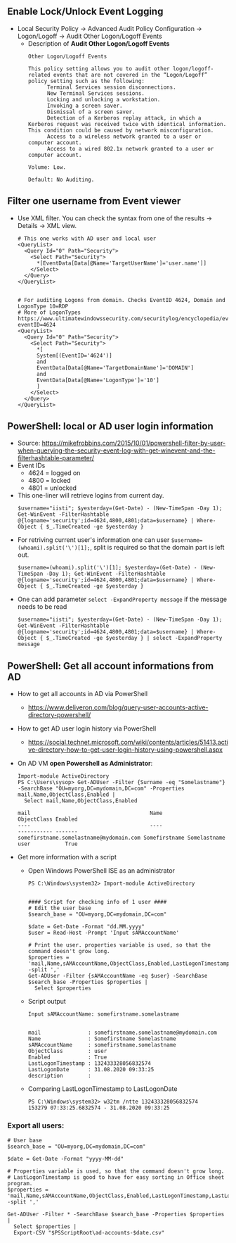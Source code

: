 ## Enable Lock/Unlock Event Logging
* Local Security Policy -> Advanced Audit Policy Configuration -> Logon/Logoff -> Audit Other Logon/Logoff Events
  * Description of **Audit Other Logon/Logoff Events**
      ~~~
      Other Logon/Logoff Events

      This policy setting allows you to audit other logon/logoff-related events that are not covered in the “Logon/Logoff” policy setting such as the following:
            Terminal Services session disconnections.
            New Terminal Services sessions.
            Locking and unlocking a workstation.
            Invoking a screen saver.
            Dismissal of a screen saver.
            Detection of a Kerberos replay attack, in which a Kerberos request was received twice with identical information. This condition could be caused by network misconfiguration.
            Access to a wireless network granted to a user or computer account.
            Access to a wired 802.1x network granted to a user or computer account.

      Volume: Low.

      Default: No Auditing.
      ~~~

## Filter one username from Event viewer
* Use XML filter. You can check the syntax from one of the results -> Details -> XML view.

      # This one works with AD user and local user
      <QueryList>
        <Query Id="0" Path="Security">
          <Select Path="Security">
            *[EventData[Data[@Name='TargetUserName']='user.name']]
          </Select>
        </Query>
      </QueryList>
      
      
      # For auditing Logons from domain. Checks EventID 4624, Domain and LogonType 10=RDP
      # More of LogonTypes https://www.ultimatewindowssecurity.com/securitylog/encyclopedia/event.aspx?eventID=4624
      <QueryList>
        <Query Id="0" Path="Security">
          <Select Path="Security">
            *[
            System[(EventID='4624')]
            and
            EventData[Data[@Name='TargetDomainName']='DOMAIN']
            and
            EventData[Data[@Name='LogonType']='10']
            ]
          </Select>
        </Query>
      </QueryList>

## PowerShell: local or AD user login information
* Source: https://mikefrobbins.com/2015/10/01/powershell-filter-by-user-when-querying-the-security-event-log-with-get-winevent-and-the-filterhashtable-parameter/
* Event IDs
  * 4624 = logged on
  * 4800 = locked
  * 4801 = unlocked 
* This one-liner will retrieve logins from current day.
    ~~~
    $username="iisti"; $yesterday=(Get-Date) - (New-TimeSpan -Day 1); Get-WinEvent -FilterHashtable @{logname='security';id=4624,4800,4801;data=$username} | Where-Object { $_.TimeCreated -ge $yesterday }
    ~~~
* For retriving current user's information one can user  `$username=(whoami).split('\')[1];`, split is required so that the domain part is left out.
    ~~~
    $username=(whoami).split('\')[1]; $yesterday=(Get-Date) - (New-TimeSpan -Day 1); Get-WinEvent -FilterHashtable @{logname='security';id=4624,4800,4801;data=$username} | Where-Object { $_.TimeCreated -ge $yesterday }
    ~~~
* One can add parameter `select -ExpandProperty message` if the message needs to be read
    ~~~
    $username="iisti"; $yesterday=(Get-Date) - (New-TimeSpan -Day 1); Get-WinEvent -FilterHashtable @{logname='security';id=4624,4800,4801;data=$username} | Where-Object { $_.TimeCreated -ge $yesterday } | select -ExpandProperty message
    ~~~

## PowerShell: Get all account informations from AD
* How to get all accounts in AD via PowerShell
  * https://www.deliveron.com/blog/query-user-accounts-active-directory-powershell/
* How to get AD user login history via PowerShell
  * https://social.technet.microsoft.com/wiki/contents/articles/51413.active-directory-how-to-get-user-login-history-using-powershell.aspx

* On AD VM **open Powershell as Administrator**:

      Import-module ActiveDirectory
      PS C:\Users\sysop> Get-ADUser -Filter {Surname -eq "Somelastname"} -SearchBase "OU=myorg,DC=mydomain,DC=com" -Properties mail,Name,ObjectClass,Enabled |
        Select mail,Name,ObjectClass,Enabled

      mail                                      Name                        ObjectClass Enabled
      ----                                      ----                        ----------- -------
      somefirstname.somelastname@mydomain.com Somefirstname Somelastname  user           True


* Get more information with a script
  * Open Windows PowerShell ISE as an administrator

        PS C:\Windows\system32> Import-module ActiveDirectory


        #### Script for checking info of 1 user ####
        # Edit the user base
        $search_base = "OU=myorg,DC=mydomain,DC=com"
        
        $date = Get-Date -Format "dd.MM.yyyy"
        $user = Read-Host -Prompt 'Input sAMAccountName'

        # Print the user. properties variable is used, so that the command doesn't grow long.
        $properties = 'mail,Name,sAMAccountName,ObjectClass,Enabled,LastLogonTimestamp,LastLogonDate,description' -split ','
        Get-ADUser -Filter {sAMAccountName -eq $user} -SearchBase $search_base -Properties $properties |
          Select $properties

  * Script output
   
        Input sAMAccountName: somefirstname.somelastname


        mail               : somefirstname.somelastname@mydomain.com
        Name               : Somefirstname Somelastname
        sAMAccountName     : somefirstname.somelastname
        ObjectClass        : user
        Enabled            : True
        LastLogonTimestamp : 132433328056832574
        LastLogonDate      : 31.08.2020 09:33:25
        description        :  

  * Comparing LastLogonTimestamp to LastLogonDate
  
        PS C:\Windows\system32> w32tm /ntte 132433328056832574
        153279 07:33:25.6832574 - 31.08.2020 09:33:25 

### Export all users:

    # User base
    $search_base = "OU=myorg,DC=mydomain,DC=com"
    
    $date = Get-Date -Format "yyyy-MM-dd"

    # Properties variable is used, so that the command doesn't grow long.
    # LastLogonTimestamp is good to have for easy sorting in Office sheet program.
    $properties = 'mail,Name,sAMAccountName,ObjectClass,Enabled,LastLogonTimestamp,LastLogonDate,description' -split ','
    
    Get-ADUser -Filter * -SearchBase $search_base -Properties $properties |
      Select $properties |
      Export-CSV "$PSScriptRoot\ad-accounts-$date.csv"
